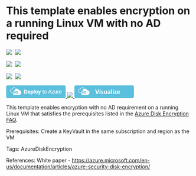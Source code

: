 # This template enables encryption on a running Linux VM with no AD required

<IMG SRC="https://azurequickstartsservice.blob.core.windows.net/badges/201-encrypt-running-linux-vm-without-aad/PublicLastTestDate.svg" />&nbsp;
<IMG SRC="https://azurequickstartsservice.blob.core.windows.net/badges/201-encrypt-running-linux-vm-without-aad/PublicDeployment.svg" />&nbsp;

<IMG SRC="https://azurequickstartsservice.blob.core.windows.net/badges/201-encrypt-running-linux-vm-without-aad/FairfaxLastTestDate.svg" />&nbsp;
<IMG SRC="https://azurequickstartsservice.blob.core.windows.net/badges/201-encrypt-running-linux-vm-without-aad/FairfaxDeployment.svg" />&nbsp;

<IMG SRC="https://azurequickstartsservice.blob.core.windows.net/badges/201-encrypt-running-linux-vm-without-aad/BestPracticeResult.svg" />&nbsp;
<IMG SRC="https://azurequickstartsservice.blob.core.windows.net/badges/201-encrypt-running-linux-vm-without-aad/CredScanResult.svg" />&nbsp;

<a href="https://portal.azure.com/#create/Microsoft.Template/uri/https%3A%2F%2Fraw.githubusercontent.com%2Fazure%2Fazure-quickstart-templates%2Fmaster%2F201-encrypt-running-linux-vm-without-aad%2Fazuredeploy.json" target="_blank">
    <img src="https://raw.githubusercontent.com/Azure/azure-quickstart-templates/master/1-CONTRIBUTION-GUIDE/images/deploytoazure.png"/>
</a>
<a href="https://portal.azure.us/#create/Microsoft.Template/uri/https%3A%2F%2Fraw.githubusercontent.com%2Fazure%2Fazure-quickstart-templates%2Fmaster%2F201-encrypt-running-linux-vm-without-aad%2Fazuredeploy.json" target="_blank">
    <img src="http://azuredeploy.net/AzureGov.png"/>
</a>
<a href="http://armviz.io/#/?load=https%3A%2F%2Fraw.githubusercontent.com%2FAzure%2Fazure-quickstart-templates%2Fmaster%2F201-encrypt-running-linux-vm-without-aad%2Fazuredeploy.json" target="_blank">
    <img src="https://raw.githubusercontent.com/Azure/azure-quickstart-templates/master/1-CONTRIBUTION-GUIDE/images/visualizebutton.png"/>
</a>

This template enables encryption with no AD requirement on a running Linux VM that satisfies the prerequisites listed in the [Azure Disk Encryption FAQ](https://docs.microsoft.com/en-us/azure/security/azure-security-disk-encryption-faq).

Prerequisites: Create a KeyVault in the same subscription and region as the VM

Tags: AzureDiskEncryption

References:
White paper - https://azure.microsoft.com/en-us/documentation/articles/azure-security-disk-encryption/

